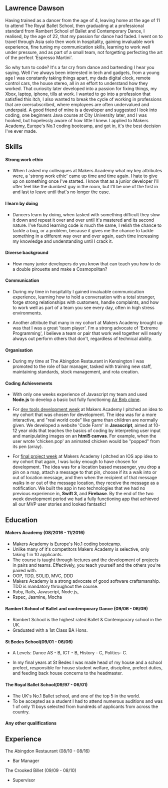 

## Lawrence Dawson

Having trained as a dancer from the age of 4, leaving home at the age of 11 to attend The Royal Ballet School, then graduating at a professional standard from Rambert School of Ballet and Contemporary Dance, I realised, by the age of 22, that my passion for dance had faded. I went on to travel through Asia solo then work in hospitality, gaining invaluable work experience, fine tuning my communication skills, learning to work well under pressure, and as part of a small team, not forgetting perfecting the art of the perfect 'Espresso Martini'.

So why turn to code? It's a far cry from dance and bartending I hear you saying. Well i've always been interested in tech and gadgets, from a young age I was constantly taking things apart, my dads digital clock, remote control cars, the house stereo, all in an effort to understand how they worked. That curiosity later developed into a passion for fixing things, my Xbox, laptop, iphone, tills at work. I wanted to go into a profession that satisfied this itch, I also wanted to break the cycle of working in professions that are oversubscribed, where employees are often undervalued and underpaid.
A good friend of mine is a developer and suggested I look into coding, one beginners Java course at City University later, and I was hooked, but hopelessly aware of how little I knew. I applied to Makers Academy, Europe's No.1 coding bootcamp, and got in, it's the best decision I've ever made.


## Skills

#### Strong work ethic

- When I asked my colleagues at Makers Academy what my key attributes were, a 'strong work ethic' came up time and time again. I hate to give up on something once I've started. I know that as a junior developer I'll ofter feel like the dumbest guy in the room, but I'll be one of the first in and last to leave until that's no longer the case.

#### I learn by doing

- Dancers learn by doing, when tasked with something difficult they slow it down and repeat it over and over until it's mastered and its second nature. I've found learning code is much the same, I relish the chance to tackle a bug, or a problem, because it gives me the chance to tackle something in a different way over and over again, each time increasing my knowledge and understanding until I crack it.

#### Diverse background

- How many junior developers do you know that can teach you how to do a double pirouette and make a Cosmopolitan?

#### Communication

- During my time in hospitality I gained invaluable communication experience, learning how to hold a conversation with a total stranger, forge strong relationships with customers, handle complaints, and how to work well as part of a team you see every day, often in high stress environments.

- Another attribute that many in my cohort at Makers Academy brought up was that I was a great 'team player'. I'm a strong advocate of 'Extreme Programming', I believe a team or pair that work well together will nearly always out perform others that don't, regardless of technical ability.


#### Organisation

- During my time at The Abingdon Restaurant in Kensington I was promoted to the role of bar manager, tasked with training new staff, maintaining standards, stock management, and rota creation.

#### Coding Achievements

- With only one weeks experience of Javascript my team and used **Node.js** to develop a basic but fully functioning [Air Bnb clone](https://github.com/mfperkins/makersBnB).

- For [dev tools development week](https://github.com/ercekal/code_farm) at Makers Academy I pitched an idea to my cohort that was chosen for development. The idea was for a more interactive, and "real world code" like game than children are normally given. We developed a website 'Code Farm' in **Javascript**, aimed at 10-12 year olds that teaches the basics of coding by interpreting user input and manipulating images on an **html5 canvas**. For example, when the user wrote 'chicken.pop' an animated chicken would be "popped" from its pen (array).

- For [final project week](https://github.com/lawrencedawson/turfy) at Makers Academy I pitched an IOS app idea to my cohort that again, I was lucky enough to have chosen for development.
The idea was for a location based messenger, you drop a pin on a map, attach a message to that pin, choose if its a walk into or out of location message, and then when the recipient of that message walks in or out of the message location, they receive the message as a notification.
We built the app in two technologies that we had no previous experience in, **Swift 3**, and **Firebase**. By the end of the two week development period we had a fully functioning app that achieved all our MVP user stories and looked fantastic!


## Education

#### Makers Academy (08/2016 - 11/2016)

- Makers Academy is Europe's No.1 coding bootcamp.
- Unlike many of it's competitors Makers Academy is selective, only taking 1 in 10 applicants.
- The course is taught through lectures and the development of projects in pairs and teams. Effectively, you teach yourself and the others you're paired with.
- OOP, TDD, SOLID, MVC, DDD
- Makers Academy is a strong advocate of good software craftsmanship. TDD is mandatory throughout the course.
- Ruby, Rails, Javascript, Node.js,
- Rspec, Jasmine, Mocha

#### Rambert School of Ballet and contemporary Dance (09/06 - 06/09)

- Rambert School is the highest rated Ballet & Contemporary school in the UK.
- Graduated with a 1st Class BA Hons.

#### St Bedes School(09/01 - 06/06)
- A Levels: Dance AS - B, ICT - B, History - C, Politics- C.

- In my final years at St Bedes I was made head of my house and a school prefect, responsible for house student welfare, discipline, prefect duties, and feeding back house concerns to the headmaster.

#### The Royal Ballet School(09/97 - 06/01)
- The UK's No.1 Ballet school, and one of the top 5 in the world.
- To be accepted as a student I had to attend numerous auditions and was 1 of only 11 boys selected from hundreds of applicants from across the country.

#### Any other qualifications

## Experience

The Abingdon Restaurant (08/10 - 08/16)
- Bar Manager

The Crooked Billet (09/09 - 08/10)
- Supervisor

